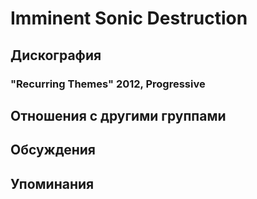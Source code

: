 # Imminent Sonic Destruction



## Дискография

### "Recurring Themes" 2012, Progressive




## Отношения с другими группами


## Обсуждения


## Упоминания

